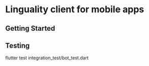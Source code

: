 # Linguality client for mobile apps


## Getting Started


## Testing
flutter test integration_test/bot_test.dart

